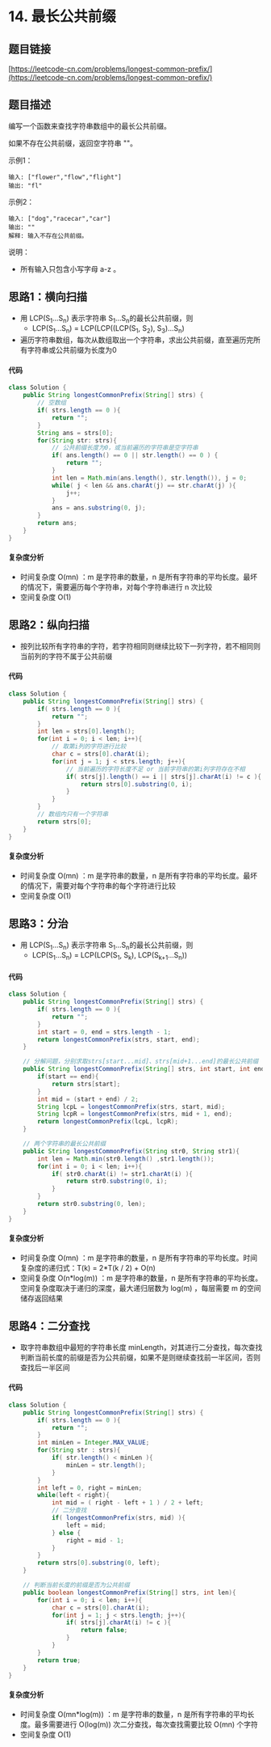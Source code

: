 # 14. 最长公共前缀

## 题目链接
[https://leetcode-cn.com/problems/longest-common-prefix/](https://leetcode-cn.com/problems/longest-common-prefix/)

## 题目描述
编写一个函数来查找字符串数组中的最长公共前缀。

如果不存在公共前缀，返回空字符串 ""。

示例1：
```
输入: ["flower","flow","flight"]
输出: "fl"
```

示例2：
```
输入: ["dog","racecar","car"]
输出: ""
解释: 输入不存在公共前缀。
```

说明：
- 所有输入只包含小写字母 a-z 。

## 思路1：横向扫描
 - 用 LCP(S<sub>1</sub>...S<sub>n</sub>) 表示字符串 S<sub>1</sub>...S<sub>n</sub>的最长公共前缀，则
   - LCP(S<sub>1</sub>...S<sub>n</sub>) = LCP(LCP((LCP(S<sub>1</sub>, S<sub>2</sub>), S<sub>3</sub>)...S<sub>n</sub>)
 - 遍历字符串数组，每次从数组取出一个字符串，求出公共前缀，直至遍历完所有字符串或公共前缀为长度为0

#### 代码
```java
class Solution {
    public String longestCommonPrefix(String[] strs) {
        // 空数组
        if( strs.length == 0 ){
            return "";
        }
        String ans = strs[0];
        for(String str: strs){
            // 公共前缀长度为0，或当前遍历的字符串是空字符串
            if( ans.length() == 0 || str.length() == 0 ) {
                return "";
            }
            int len = Math.min(ans.length(), str.length()), j = 0;
            while( j < len && ans.charAt(j) == str.charAt(j) ){
                j++;
            }
            ans = ans.substring(0, j);
        }
        return ans;
    }
}
```

#### 复杂度分析
 - 时间复杂度 O(mn) ：m 是字符串的数量，n 是所有字符串的平均长度。最坏的情况下，需要遍历每个字符串，对每个字符串进行 n 次比较
 - 空间复杂度 O(1)

## 思路2：纵向扫描
 - 按列比较所有字符串的字符，若字符相同则继续比较下一列字符，若不相同则当前列的字符不属于公共前缀

#### 代码
```java
class Solution {
    public String longestCommonPrefix(String[] strs) {
        if( strs.length == 0 ){
            return "";
        }
        int len = strs[0].length();
        for(int i = 0; i < len; i++){
            // 取第i列的字符进行比较
            char c = strs[0].charAt(i);
            for(int j = 1; j < strs.length; j++){
                // 当前遍历的字符长度不足 or 当前字符串的第i列字符存在不相
                if( strs[j].length() == i || strs[j].charAt(i) != c ){
                    return strs[0].substring(0, i);
                }
            }
        }
        // 数组内只有一个字符串
        return strs[0];
    }
}
```
#### 复杂度分析
 - 时间复杂度 O(mn) ：m 是字符串的数量，n 是所有字符串的平均长度。最坏的情况下，需要对每个字符串的每个字符进行比较
 - 空间复杂度 O(1)

## 思路3：分治
 - 用 LCP(S<sub>1</sub>...S<sub>n</sub>) 表示字符串 S<sub>1</sub>...S<sub>n</sub>的最长公共前缀，则
   - LCP(S<sub>1</sub>...S<sub>n</sub>) = LCP(LCP(S<sub>1</sub>, S<sub>k</sub>), LCP(S<sub>k+1</sub>...S<sub>n</sub>))

#### 代码
```java
class Solution {
    public String longestCommonPrefix(String[] strs) {
        if( strs.length == 0 ){
            return "";
        }
        int start = 0, end = strs.length - 1;
        return longestCommonPrefix(strs, start, end);
    }

    // 分解问题，分别求取strs[start...mid]、strs[mid+1...end]的最长公共前缀
    public String longestCommonPrefix(String[] strs, int start, int end){
        if(start == end){
            return strs[start];
        }
        int mid = (start + end) / 2;
        String lcpL = longestCommonPrefix(strs, start, mid);
        String lcpR = longestCommonPrefix(strs, mid + 1, end);
        return longestCommonPrefix(lcpL, lcpR);
    }

    // 两个字符串的最长公共前缀
    public String longestCommonPrefix(String str0, String str1){
        int len = Math.min(str0.length() ,str1.length());
        for(int i = 0; i < len; i++){
            if( str0.charAt(i) != str1.charAt(i) ){
                return str0.substring(0, i);
            }
        }
        return str0.substring(0, len);
    }
}
```

#### 复杂度分析
 - 时间复杂度 O(mn) ：m 是字符串的数量，n 是所有字符串的平均长度。时间复杂度的递归式：T(k) = 2*T(k / 2) + O(n)
 - 空间复杂度 O(n*log(m)) ：m 是字符串的数量，n 是所有字符串的平均长度。空间复杂度取决于递归的深度，最大递归层数为 log(m) ，每层需要 m 的空间储存返回结果

## 思路4：二分查找
 - 取字符串数组中最短的字符串长度 minLength，对其进行二分查找，每次查找判断当前长度的前缀是否为公共前缀，如果不是则继续查找前一半区间，否则查找后一半区间

#### 代码
```java
class Solution {
    public String longestCommonPrefix(String[] strs) {
        if( strs.length == 0 ){
            return "";
        }
        int minLen = Integer.MAX_VALUE;
        for(String str : strs){
            if( str.length() < minLen ){
                minLen = str.length();
            }
        }
        int left = 0, right = minLen;
        while(left < right){
            int mid = ( right - left + 1 ) / 2 + left;
            // 二分查找
            if( longestCommonPrefix(strs, mid) ){
                left = mid;
            } else {
                right = mid - 1;
            }
        }
        return strs[0].substring(0, left);
    }

    // 判断当前长度的前缀是否为公共前缀
    public boolean longestCommonPrefix(String[] strs, int len){
        for(int i = 0; i < len; i++){
            char c = strs[0].charAt(i);
            for(int j = 1; j < strs.length; j++){
                if( strs[j].charAt(i) != c ){
                    return false;
                }
            }
        }
        return true;
    }
}
```

#### 复杂度分析
 - 时间复杂度 O(mn*log(m)) ：m 是字符串的数量，n 是所有字符串的平均长度。最多需要进行 O(log(m)) 次二分查找，每次查找需要比较 O(mn) 个字符
 - 空间复杂度 O(1)
